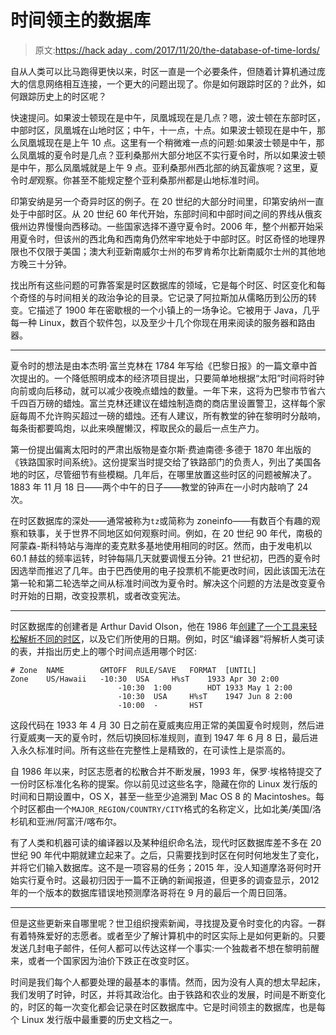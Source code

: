 # 时间领主的数据库

> 原文:[https://hack aday . com/2017/11/20/the-database-of-time-lords/](https://hackaday.com/2017/11/20/the-database-of-the-time-lords/)

自从人类可以比马跑得更快以来，时区一直是一个必要条件，但随着计算机通过庞大的信息网络相互连接，一个更大的问题出现了。你是如何跟踪时区的？此外，如何跟踪历史上的时区呢？

快速提问。如果波士顿现在是中午，凤凰城现在是几点？嗯，波士顿在东部时区，中部时区，凤凰城在山地时区；中午，十一点，十点。如果波士顿现在是中午，那么凤凰城现在是上午 10 点。这里有一个稍微难一点的问题:如果波士顿是中午，那么凤凰城的夏令时是几点？亚利桑那州大部分地区不实行夏令时，所以如果波士顿是中午，那么凤凰城就是上午 9 点。亚利桑那州西北部的纳瓦霍族呢？这里，夏令时*是*观察。你甚至不能规定整个亚利桑那州都是山地标准时间。

印第安纳是另一个奇异时区的例子。在 20 世纪的大部分时间里，印第安纳州一直处于中部时区。从 20 世纪 60 年代开始，东部时间和中部时间之间的界线从俄亥俄州边界慢慢向西移动。一些国家选择不遵守夏令时。2006 年，整个州都开始采用夏令时，但该州的西北角和西南角仍然牢牢地处于中部时区。时区奇怪的地理界限也不仅限于美国；澳大利亚新南威尔士州的布罗肯希尔比新南威尔士州的其他地方晚三十分钟。

找出所有这些问题的可靠答案是时区数据库的领域，它是每个时区、时区变化和每个奇怪的与时间相关的政治争论的目录。它记录了阿拉斯加从儒略历到公历的转变。它描述了 1900 年在密歇根的一个小镇上的一场争论。它被用于 Java，几乎每一种 Linux，数百个软件包，以及至少十几个你现在用来阅读的服务器和路由器。

* * *

夏令时的想法是由本杰明·富兰克林在 1784 年写给《巴黎日报》的一篇文章中首次提出的。一个降低照明成本的经济项目提出，只要简单地根据“太阳”时间将时钟向前或向后移动，就可以减少夜晚点蜡烛的数量。一年下来，这将为巴黎市节省六千四百万磅的蜡烛。富兰克林还建议在蜡烛制造商的商店里设置警卫，这样每个家庭每周不允许购买超过一磅的蜡烛。还有人建议，所有教堂的钟在黎明时分敲响，每条街都要鸣炮，以此来唤醒懒汉，榨取民众的最后一点生产力。

第一份提出偏离太阳时的严肃出版物是查尔斯·费迪南德·多德于 1870 年出版的《铁路国家时间系统》。这份提案当时提交给了铁路部门的负责人，列出了美国各地的时区，尽管细节有些模糊。几年后，在哪里放置这些时区的问题被解决了。1883 年 11 月 18 日——两个中午的日子——教堂的钟声在一小时内敲响了 24 次。

在时区数据库的深处——通常被称为`tz`或简称为 zoneinfo——有数百个有趣的观察和轶事，关于世界不同地区如何观察时间。例如，在 20 世纪 90 年代，南极的阿蒙森-斯科特站与海岸的麦克默多基地使用相同的时区。然而，由于发电机以 60.1 赫兹的频率运转，时钟每隔几天就要调慢五分钟。21 世纪初，巴西的夏令时因选举而推迟了几年。由于巴西使用的电子投票机不能更改时间，因此该国无法在第一轮和第二轮选举之间从标准时间改为夏令时。解决这个问题的方法是改变夏令时开始的日期，改变投票机，或者改变宪法。

* * *

时区数据库的创建者是 Arthur David Olson，他在 1986 年[创建了一个工具来轻松解析不同的时区](http://mm.icann.org/pipermail/tz/1986-November/008946.html)，以及它们所使用的日期。例如，时区“编译器”将解析人类可读的表，并指出历史上的哪个时间点适用哪个时区:

```
# Zone	NAME		GMTOFF	RULE/SAVE	FORMAT	[UNTIL]
Zone	US/Hawaii	-10:30	USA		H%sT	1933 Apr 30 2:00
                        -10:30	1:00		HDT	1933 May 1 2:00
                        -10:30	USA		H%sT	1947 Jun 8 2:00
                        -10:00	-		HST

```

这段代码在 1933 年 4 月 30 日之前在夏威夷应用正常的美国夏令时规则，然后进行夏威夷一天的夏令时，然后切换回标准规则，直到 1947 年 6 月 8 日，最后进入永久标准时间。所有这些在完整性上是精致的，在可读性上是崇高的。

自 1986 年以来，时区志愿者的松散合并不断发展，1993 年，保罗·埃格特提交了一份时区标准化名称的提案。你以前见过这些名字，隐藏在你的 Linux 发行版的时间和日期设置中，OS X，甚至一些至少追溯到 Mac OS 8 的 Macintoshes。每个时区都由一个`MAJOR_REGION/COUNTRY/CITY`格式的名称定义，比如北美/美国/洛杉矶和亚洲/阿富汗/喀布尔。

有了人类和机器可读的编译器以及某种组织命名法，现代时区数据库差不多在 20 世纪 90 年代中期就建立起来了。之后，只需要找到时区在何时何地发生了变化，并将它们输入数据库。这不是一项容易的任务；2015 年，没人知道摩洛哥何时开始实行夏令时。这最初归因于一篇不正确的新闻报道，但更多的调查显示，2012 年的一个版本的数据库错误地预测摩洛哥将在 9 月的最后一个周日回落。

* * *

但是这些更新来自哪里呢？世卫组织搜索新闻，寻找提及夏令时变化的内容。一群有着特殊爱好的志愿者。或者至少了解计算机中的时区实际上是如何更新的。只要发送几封电子邮件，任何人都可以传达这样一个事实:一个独裁者不想在黎明前醒来，或者一个国家因为油价下跌正在改变时区。

时间是我们每个人都要处理的最基本的事情。然而，因为没有人真的想太早起床，我们发明了时钟，时区，并将其政治化。由于铁路和农业的发展，时间是不断变化的，时区的每一次变化都会记录在时区数据库中。它是时间领主的数据库，也是每个 Linux 发行版中最重要的历史文档之一。